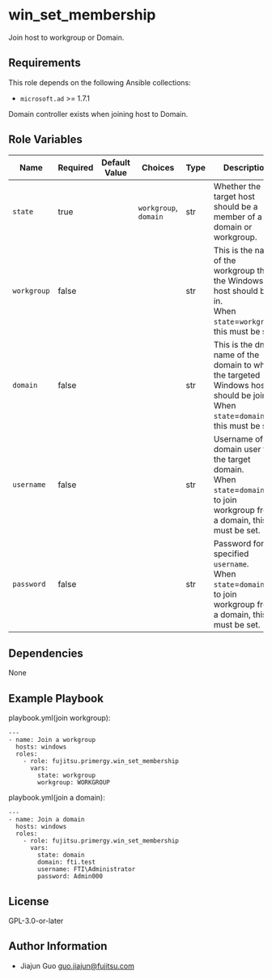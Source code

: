 win_set_membership
====================

Join host to workgroup or Domain.

Requirements
------------

This role depends on the following Ansible collections:

- `microsoft.ad` >= 1.7.1

Domain controller exists when joining host to Domain.

Role Variables
--------------

| Name | Required | Default Value | Choices | Type | Description |
|------|----------|---------------|---------|------|-------------|
| `state` | true | | `workgroup`, `domain` | str | Whether the target host should be a member of a domain or workgroup. |
| `workgroup` | false | | | str | This is the name of the workgroup that the Windows host should be in.<br> When `state`=`workgroup`, this must be set. |
| `domain` | false | | | str | This is the dns name of the domain to which the targeted Windows host should be joined.<br> When `state`=`domain`, this must be set. |
| `username` | false | | | str | Username of a domain user for the target domain.<br> When `state`=`domain` or to join workgroup from a domain, this must be set.  |
| `password` | false | | | str | Password for the specified `username`.<br> When `state`=`domain` or to join workgroup from a domain, this must be set. |

Dependencies
------------

None

Example Playbook
----------------

playbook.yml(join workgroup):

    ---
    - name: Join a workgroup
      hosts: windows
      roles:
        - role: fujitsu.primergy.win_set_membership
          vars:
            state: workgroup
            workgroup: WORKGROUP

playbook.yml(join a domain):

    ---
    - name: Join a domain
      hosts: windows
      roles:
        - role: fujitsu.primergy.win_set_membership
          vars:
            state: domain
            domain: fti.test
            username: FTI\Administrator
            password: Admin000

License
-------

GPL-3.0-or-later

Author Information
------------------

- Jiajun Guo <guo.jiajun@fujitsu.com>
